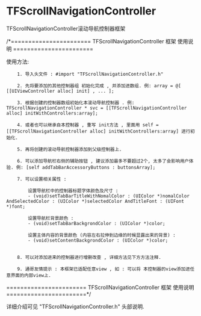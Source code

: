 TFScrollNavigationController
============================

TFScrollNavigationController滚动导航控制器框架


/*======================= TFScrollNavigationController 框架 使用说明 =======================

使用方法:

        1. 导入头文件 : #import "TFScrollNavigationController.h"
 
        2. 先将要添加的其他控制器组 初始化完成 , 并添加进数组. 例: array = @[ [[UIViewController alloc] init] , ... ];
 
        3. 根据创建的控制器数组初始化本滚动导航控制器 . 例: TFScrollNavigationController * svc = [[TFScrollNavigationController alloc] initWithControllers:array];
 
        4. 或者也可以继承自本控制器 , 重写 init方法 , 里面用 self = [[TFScrollNavigationController alloc] initWithControllers:array] 进行初始化.
 
        5. 再将创建的滚动导航控制器添加到父级控制器上.
 
        6. 可以添加导航栏右侧的辅助按钮 , 建议添加最多不要超过2个, 太多了会影响用户体验. 例: [self addTabBarAccessoryButtons : buttonsArray];
 
        7. 可以设置相关属性 :
 
            设置导航栏中的控制器标题字体颜色及尺寸 :
            - (void)setTabBarTitleWithNomalColor : (UIColor *)nomalColor AndSelectedColor : (UIColor *)selectedColor AndTitleFont : (UIFont *)font;

            设置导航栏背景颜色 :
            - (void)setTabBarBackgrondColor : (UIColor *)color;

            设置主体内容的背景颜色 (内容左右拉伸到边缘的时候显露出来的背景) :
            - (void)setContentBackgrondColor : (UIColor *)color;
 
 
        8. 可以对添加进来的控制器进行增删改查 , 详细方法见下方方法注释.
 
        9. 通哥友情提示 : 本框架已适配任意view , 如 : 可以将 本控制器的view添加进任意界面的内部view上.
 


 
 ======================= TFScrollNavigationController 框架 使用说明 =======================*/


详细介绍可见 "TFScrollNavigationController.h" 头部说明.


